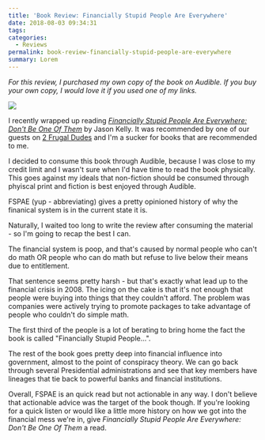 ```yaml
---
title: 'Book Review: Financially Stupid People Are Everywhere'
date: 2018-08-03 09:34:31
tags:
categories:
  - Reviews
permalink: book-review-financially-stupid-people-are-everywhere
summary: Lorem
---
```


*For this review, I purchased my own copy of the book on Audible.  If you buy your own copy, I would love it if you used one of my links.*

<a href="https://www.amazon.com/Financially-Stupid-People-Are-Everywhere/dp/B01FKUS1WS/ref=as_li_ss_il?ie=UTF8&qid=1533303623&sr=8-2&keywords=financially+stupid+people+are+everywhere+by+jason+kelly&linkCode=li2&tag=kevgr-20&linkId=998b50a382a2734b0053424a5526d619&language=en_US" target="_blank"><img border="0" src="//ws-na.amazon-adsystem.com/widgets/q?_encoding=UTF8&ASIN=B01FKUS1WS&Format=_SL160_&ID=AsinImage&MarketPlace=US&ServiceVersion=20070822&WS=1&tag=kevgr-20&language=en_US" ></a><img src="https://ir-na.amazon-adsystem.com/e/ir?t=kevgr-20&language=en_US&l=li2&o=1&a=B01FKUS1WS" width="1" height="1" border="0" alt="" style="border:none !important; margin:0px !important;" />

I recently wrapped up reading [*Financially Stupid People Are Everywhere: Don't Be One Of Them*](https://www.amazon.com/Financially-Stupid-People-Are-Everywhere/dp/B01FKUS1WS/ref=as_li_ss_tl?ie=UTF8&qid=1533303623&sr=8-2&keywords=financially+stupid+people+are+everywhere+by+jason+kelly&linkCode=ll1&tag=kevgr-20&linkId=c15f05b1b9668144f20c386321c387e9&language=en_US) by Jason Kelly.  It was recommended by one of our guests on [2 Frugal Dudes](https://2frugaldudes.com) and I'm a sucker for books that are recommended to me.

I decided to consume this book through Audible, because I was close to my credit limit and I wasn't sure when I'd have time to read the book physically.  This goes against my ideals that non-fiction should be consumed through phyiscal print and fiction is best enjoyed through Audible.  

FSPAE (yup - abbreviating) gives a pretty opinioned history of why the finanical system is in the current state it is.  

Naturally, I waited too long to write the review after consuming the material - so I'm going to recap the best I can.

The financial system is poop, and that's caused by normal people who can't do math OR people who can do math but refuse to live below their means due to entitlement.

That sentence seems pretty harsh - but that's exactly what lead up to the financial crisis in 2008.  The icing on the cake is that it's not enough that people were buying into things that they couldn't afford.  The problem was companies were actively trying to promote packages to take advantage of people who couldn't do simple math.  

The first third of the people is a lot of berating to bring home the fact the book is called "Financially Stupid People...".  

The rest of the book goes pretty deep into financial influence into government, almost to the point of conspiracy theory.  We can go back through several Presidential administrations and see that key members have lineages that tie back to powerful banks and financial institutions.

Overall, FSPAE is an quick read but not actionable in any way.  I don't believe that actionable advice was the target of the book though.  If you're looking for a quick listen or would like a little more history on how we got into the financial mess we're in, give *Financially Stupid People Are Everywhere: Don't Be One Of Them* a read.


